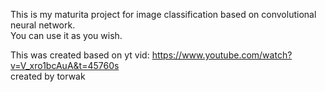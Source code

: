This is my maturita project for image classification based on convolutional neural network.\
You can use it as you wish.

This was created based on yt vid: https://www.youtube.com/watch?v=V_xro1bcAuA&t=45760s \
created by torwak
